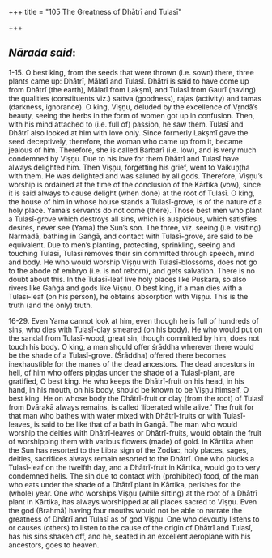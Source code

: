 +++
title = "105 The Greatness of Dhātrī and Tulasī"

+++
 

## *Nārada said*:

1-15. O best king, from the seeds that were thrown (i.e. sown) there, three plants came up: Dhātrī, Mālatī and Tulasī. Dhātri is said to have come up from Dhātrī (the earth), Mālatī from Lakṣmī, and Tulasī from Gaurī (having) the qualities (constituents viz.) sattva (goodness), rajas (activity) and tamas (darkness, ignorance). O king, Viṣṇu, deluded by the excellence of Vṛndā’s beauty, seeing the herbs in the form of women got up in confusion. Then, with his mind attached to (i.e. full of) passion, he saw them. Tulasī and Dhātrī also looked at him with love only. Since formerly Lakṣmī gave the seed deceptively, therefore, the woman who came up from it, became jealous of him. Therefore, she is called Barbarī (i.e. low), and is very much condemned by Viṣṇu. Due to his love for them Dhātrī and Tulasī have always delighted him. Then Viṣṇu, forgetting his grief, went to Vaikuṇṭha with them. He was delighted and was saluted by all gods. Therefore, Viṣṇu’s worship is ordained at the time of the conclusion of the Kārtika (vow), since it is said always to cause delight (when done) at the root of Tulasī. O king, the house of him in whose house stands a Tulasī-grove, is of the nature of a holy place. Yama’s servants do not come (there). Those best men who plant a Tulasī-grove which destroys all sins, which is auspicious, which satisfies desires, never see (Yama) the Sun’s son. The three, viz. seeing (i.e. visiting) Narmadā, bathing in Gaṅgā, and contact with Tulasī-grove, are said to be equivalent. Due to men’s planting, protecting, sprinkling, seeing and touching Tulasī, Tulasī removes their sin committed through speech, mind and body. He who would worship Viṣṇu with Tulasī-blossoms, does not go to the abode of embryo (i.e. is not reborn), and gets salvation. There is no doubt about this. In the Tulasī-leaf live holy places like Puṣkara, so also rivers like Gaṅgā and gods like Viṣṇu. O best king, if a man dies with a Tulasī-leaf (on his person), he obtains absorption with Viṣṇu. This is the truth (and the only) truth.

16-29. Even Yama cannot look at him, even though he is full of hundreds of sins, who dies with Tulasī-clay smeared (on his body). He who would put on the sandal from Tulasī-wood, great sin, though committed by him, does not touch his body. O king, a man should offer śrāddha wherever there would be the shade of a Tulasī-grove. (Śrāddha) offered there becomes inexhaustible for the manes of the dead ancestors. The dead ancestors in hell, of him who offers piṇḍas under the shade of a Tulasī-plant, are gratified, O best king. He who keeps the Dhātrī-fruit on his head, in his hand, in his mouth, on his body, should be known to be Viṣṇu himself, O best king. He on whose body the Dhātrī-fruit or clay (from the root) of Tulasī from Dvārakā always remains, is called ‘liberated while alive.’ The fruit for that man who bathes with water mixed with Dhātrī-fruits or with Tulasī-leaves, is said to be like that of a bath in Gaṅgā. The man who would worship the deities with Dhātrī-leaves or Dhātrī-fruits, would obtain the fruit of worshipping them with various flowers (made) of gold. In Kārtika when the Sun has resorted to the Libra sign of the Zodiac, holy places, sages, deities, sacrifices always remain resorted to the Dhātrī. One who plucks a Tulasī-leaf on the twelfth day, and a Dhātrī-fruit in Kārtika, would go to very condemned hells. The sin due to contact with (prohibited) food, of the man who eats under the shade of a Dhātrī plant in Kārtika, perishes for the (whole) year. One who worships Viṣṇu (while sitting) at the root of a Dhātrī plant in Kārtika, has always worshipped at all places sacred to Viṣṇu. Even the god (Brahmā) having four mouths would not be able to narrate the greatness of Dhātrī and Tulasī as of god Viṣṇu. One who devoutly listens to or causes (others) to listen to the cause of the origin of Dhātrī and Tulasī, has his sins shaken off, and he, seated in an excellent aeroplane with his ancestors, goes to heaven.


